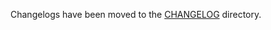 Changelogs have been moved to the [CHANGELOG](https://github.com/antrea-io/antrea/blob/v2.1.0/CHANGELOG) directory.
